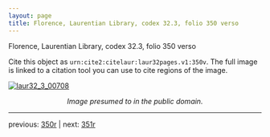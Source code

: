 ```yaml
---
layout: page
title: Florence, Laurentian Library, codex 32.3, folio 350 verso
---
```


Florence, Laurentian Library, codex 32.3, folio 350 verso

Cite this object as `urn:cite2:citelaur:laur32pages.v1:350v`.  The full image is linked to a citation tool you can use to cite regions of the image.

[![laur32_3_00708](http://www.homermultitext.org/iipsrv?IIIF=/project/homer/pyramidal/deepzoom/citelaur/laur32imgs/v1/laur32_3_00708.tif/full/800,/0/default.jpg)](http://www.homermultitext.org/ict2/?urn=urn:cite2:citelaur:laur32imgs.v1:laur32_3_00708) 

<p style="text-align: center; font-style: italic;">Image presumed to in the public domain.</p>

---

previous: [350r](../350r/) | next: [351r](../351r/)